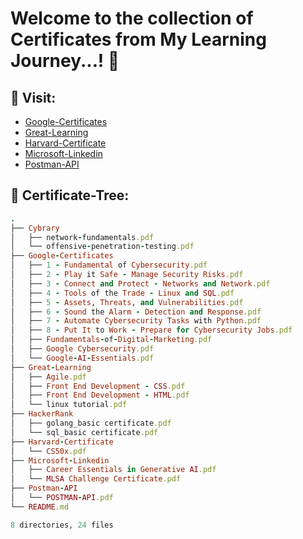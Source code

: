 # Welcome to the collection of Certificates from My Learning Journey...! 🚀

## 🔗 Visit:

+ [Google-Certificates](https://github.com/akash2061/My-Certificates/tree/main/Google-Certificates)
+ [Great-Learning](https://github.com/akash2061/My-Certificates/tree/main/Great-Learning)
+ [Harvard-Certificate](https://github.com/akash2061/My-Certificates/tree/main/Harvard-Certificate)
+ [Microsoft-Linkedin](https://github.com/akash2061/My-Certificates/tree/main/Microsoft-Linkedin)
+ [Postman-API](https://github.com/akash2061/My-Certificates/tree/main/Postman-API)

## 🌲 Certificate-Tree:
```ruby
.
├── Cybrary
│   ├── network-fundamentals.pdf
│   └── offensive-penetration-testing.pdf
├── Google-Certificates
│   ├── 1 - Fundamental of Cybersecurity.pdf
│   ├── 2 - Play it Safe - Manage Security Risks.pdf
│   ├── 3 - Connect and Protect - Networks and Network.pdf
│   ├── 4 - Tools of the Trade - Linux and SQL.pdf
│   ├── 5 - Assets, Threats, and Vulnerabilities.pdf
│   ├── 6 - Sound the Alarm - Detection and Response.pdf
│   ├── 7 - Automate Cybersecurity Tasks with Python.pdf
│   ├── 8 - Put It to Work - Prepare for Cybersecurity Jobs.pdf
│   ├── Fundamentals-of-Digital-Marketing.pdf
│   ├── Google Cybersecurity.pdf
│   └── Google-AI-Essentials.pdf
├── Great-Learning
│   ├── Agile.pdf
│   ├── Front End Development - CSS.pdf
│   ├── Front End Development - HTML.pdf
│   └── linux tutorial.pdf
├── HackerRank
│   ├── golang_basic certificate.pdf
│   └── sql_basic certificate.pdf
├── Harvard-Certificate
│   └── CS50x.pdf
├── Microsoft-Linkedin
│   ├── Career Essentials in Generative AI.pdf
│   └── MLSA Challenge Certificate.pdf
├── Postman-API
│   └── POSTMAN-API.pdf
└── README.md

8 directories, 24 files

```
